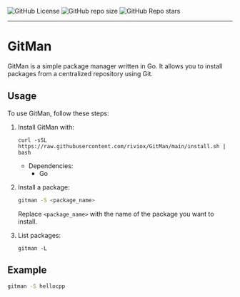 ![GitHub License](https://img.shields.io/github/license/riviox/Gitman) ![GitHub repo size](https://img.shields.io/github/repo-size/riviox/GitMan) ![GitHub Repo stars](https://img.shields.io/github/stars/riviox/GitMan) 



______________________
# GitMan

GitMan is a simple package manager written in Go. It allows you to install packages from a centralized repository using Git.

## Usage

To use GitMan, follow these steps:

1. Install GitMan with:
    ```
    curl -sSL https://raw.githubusercontent.com/riviox/GitMan/main/install.sh | bash
    ```
    * Dependencies:
        - Go

2. Install a package:

    ```bash
    gitman -S <package_name>
    ```

    Replace `<package_name>` with the name of the package you want to install.

3. List packages:
    ```
    gitman -L
    ```

## Example

```bash
gitman -S hellocpp
```